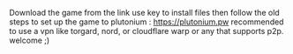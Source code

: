 Download the game from the link use key to install files then follow the old steps to set up the game to plutonium : https://plutonium.pw
recommended to use a vpn like torgard, nord, or cloudflare warp or any that supports p2p. 
welcome ;)
